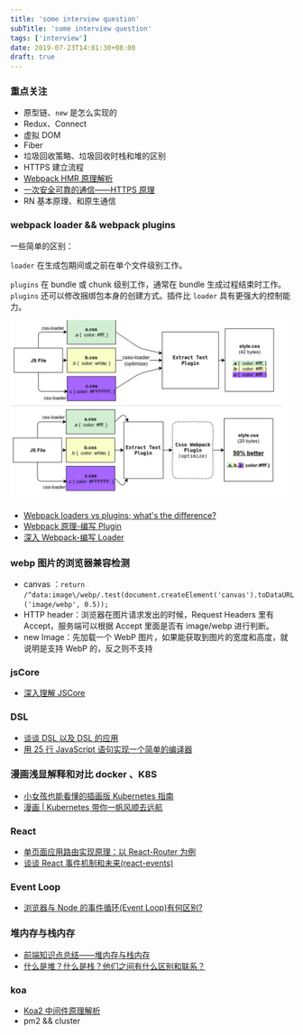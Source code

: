 ```yaml
---
title: 'some interview question'
subTitle: 'some interview question'
tags: ['interview']
date: 2019-07-23T14:01:30+08:00
draft: true
---
```


### 重点关注

- 原型链、`new` 是怎么实现的
- Redux、Connect
- 虚拟 DOM
- Fiber
- 垃圾回收策略、垃圾回收时栈和堆的区别
- HTTPS 建立流程
- [Webpack HMR 原理解析](https://zhuanlan.zhihu.com/p/30669007)
- [一次安全可靠的通信——HTTPS 原理](https://developers.weixin.qq.com/community/develop/article/doc/000046a5fdc7802a15f7508b556413)
- RN 基本原理、和原生通信

### webpack loader && webpack plugins

一些简单的区别：

`loader` 在生成包期间或之前在单个文件级别工作。

`plugins` 在 bundle 或 chunk 级别工作，通常在 bundle 生成过程结束时工作。`plugins` 还可以修改捆绑包本身的创建方式。插件比 `loader` 具有更强大的控制能力。

![loader-vs-plugins.png](./loader-vs-plugins.png)

- [Webpack loaders vs plugins; what's the difference?](https://stackoverflow.com/questions/37452402/webpack-loaders-vs-plugins-whats-the-difference)
- [Webpack 原理-编写 Plugin](https://juejin.im/post/5a5c18f2518825734f52ad65)
- [深入 Webpack-编写 Loader](https://segmentfault.com/a/1190000012718374)

### webp 图片的浏览器兼容检测

- canvas ：`return /^data:image\/webp/.test(document.createElement('canvas').toDataURL('image/webp', 0.5));`
- HTTP header：浏览器在图片请求发出的时候，Request Headers 里有 Accept，服务端可以根据 Accept 里面是否有 image/webp 进行判断。
- new Image：先加载一个 WebP 图片，如果能获取到图片的宽度和高度，就说明是支持 WebP 的，反之则不支持

### jsCore

- [深入理解 JSCore](https://tech.meituan.com/2018/08/23/deep-understanding-of-jscore.html)

### DSL

- [谈谈 DSL 以及 DSL 的应用](https://draveness.me/dsl)
- [用 25 行 JavaScript 语句实现一个简单的编译器](https://juejin.im/entry/59cdbe11f265da06633d4ac2)

### 漫画浅显解释和对比 docker 、K8S

- [小女孩也能看懂的插画版 Kubernetes 指南](https://linux.cn/article-7531-1.html)
- [漫画 | Kubernetes 带你一帆风顺去远航](https://blog.csdn.net/M2l0ZgSsVc7r69eFdTj/article/details/78890222)

### React

- [单页面应用路由实现原理：以 React-Router 为例](https://github.com/youngwind/blog/issues/109)
- [谈谈 React 事件机制和未来(react-events)](https://zhuanlan.zhihu.com/p/78669634)

### Event Loop

- [浏览器与 Node 的事件循环(Event Loop)有何区别?](https://juejin.im/post/5c337ae06fb9a049bc4cd218)

### 堆内存与栈内存

- [前端知识点总结——堆内存与栈内存](https://zhuanlan.zhihu.com/p/27534451)
- [什么是堆？什么是栈？他们之间有什么区别和联系？](https://www.zhihu.com/question/19729973)

### koa

- [Koa2 中间件原理解析](https://juejin.im/post/5ba7868e6fb9a05cdf309292)
- pm2 && cluster
